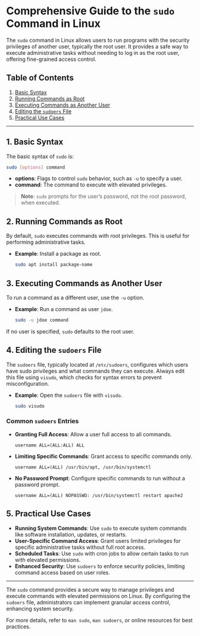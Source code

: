 
# Comprehensive Guide to the `sudo` Command in Linux

The `sudo` command in Linux allows users to run programs with the security privileges of another user, typically the root user. It provides a safe way to execute administrative tasks without needing to log in as the root user, offering fine-grained access control.

## Table of Contents
1. [Basic Syntax](#basic-syntax)
2. [Running Commands as Root](#running-commands-as-root)
3. [Executing Commands as Another User](#executing-commands-as-another-user)
4. [Editing the `sudoers` File](#editing-the-sudoers-file)
5. [Practical Use Cases](#practical-use-cases)

---

## 1. Basic Syntax

The basic syntax of `sudo` is:
```bash
sudo [options] command
```
- **options**: Flags to control `sudo` behavior, such as `-u` to specify a user.
- **command**: The command to execute with elevated privileges.

> **Note**: `sudo` prompts for the user’s password, not the root password, when executed.

## 2. Running Commands as Root

By default, `sudo` executes commands with root privileges. This is useful for performing administrative tasks.

- **Example**: Install a package as root.
  ```bash
  sudo apt install package-name
  ```

## 3. Executing Commands as Another User

To run a command as a different user, use the `-u` option.

- **Example**: Run a command as user `jdoe`.
  ```bash
  sudo -u jdoe command
  ```

If no user is specified, `sudo` defaults to the root user.

## 4. Editing the `sudoers` File

The `sudoers` file, typically located at `/etc/sudoers`, configures which users have sudo privileges and what commands they can execute. Always edit this file using `visudo`, which checks for syntax errors to prevent misconfiguration.

- **Example**: Open the `sudoers` file with `visudo`.
  ```bash
  sudo visudo
  ```

### Common `sudoers` Entries

- **Granting Full Access**: Allow a user full access to all commands.
  ```
  username ALL=(ALL:ALL) ALL
  ```

- **Limiting Specific Commands**: Grant access to specific commands only.
  ```
  username ALL=(ALL) /usr/bin/apt, /usr/bin/systemctl
  ```

- **No Password Prompt**: Configure specific commands to run without a password prompt.
  ```
  username ALL=(ALL) NOPASSWD: /usr/bin/systemctl restart apache2
  ```

## 5. Practical Use Cases

- **Running System Commands**: Use `sudo` to execute system commands like software installation, updates, or restarts.
- **User-Specific Command Access**: Grant users limited privileges for specific administrative tasks without full root access.
- **Scheduled Tasks**: Use `sudo` with cron jobs to allow certain tasks to run with elevated permissions.
- **Enhanced Security**: Use `sudoers` to enforce security policies, limiting command access based on user roles.

---

The `sudo` command provides a secure way to manage privileges and execute commands with elevated permissions on Linux. By configuring the `sudoers` file, administrators can implement granular access control, enhancing system security.

For more details, refer to `man sudo`, `man sudoers`, or online resources for best practices.
